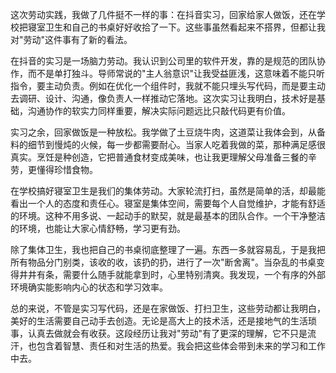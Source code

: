 这次劳动实践，我做了几件挺不一样的事：在抖音实习，回家给家人做饭，还在学校把寝室卫生和自己的书桌好好收拾了一下。这些事虽然看起来不搭界，但都让我对"劳动"这件事有了新的看法。

在抖音的实习是一场脑力劳动。我认识到公司里的软件开发，靠的是规范的团队协作，而不是单打独斗。导师常说的"主人翁意识"让我受益匪浅，这意味着不能只听指令，要主动负责。例如在优化一个组件时，我就不能只埋头写代码，而是要主动去调研、设计、沟通，像负责人一样推动它落地。这次实习让我明白，技术好是基础，沟通协作的软实力同样重要，解决实际问题远比只敲代码更有价值。

实习之余，回家做饭是一种放松。我学做了土豆烧牛肉，这道菜让我体会到，从备料的细节到慢炖的火候，每一步都需要耐心。当家人吃着我做的菜，那种满足感很真实。烹饪是种创造，它把普通食材变成美味，也让我更理解父母准备三餐的辛劳，更懂得珍惜食物。

在学校搞好寝室卫生是我们的集体劳动。大家轮流打扫，虽然是简单的活，却最能看出一个人的态度和责任心。寝室是集体空间，需要每个人自觉维护，才能有舒适的环境。这种不用多说、一起动手的默契，就是最基本的团队合作。一个干净整洁的环境，也能让大家心情舒畅，学习更有劲。

除了集体卫生，我也把自己的书桌彻底整理了一遍。东西一多就容易乱，于是我把所有物品分门别类，该收的收，该扔的扔，进行了一次"断舍离"。当杂乱的书桌变得井井有条，需要什么随手就能拿到时，心里特别清爽。我发现，一个有序的外部环境确实能影响内心的状态和学习效率。

总的来说，不管是实习写代码，还是在家做饭、打扫卫生，这些劳动都让我明白，美好的生活需要自己动手去创造。无论是高大上的技术活，还是接地气的生活琐事，认真去做就会有收获。这段经历让我对"劳动"有了更深的理解，它不只是流汗，也包含着智慧、责任和对生活的热爱。我会把这些体会带到未来的学习和工作中去。 